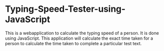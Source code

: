 # Typing-Speed-Tester-using-JavaScript

This is a webapplication to calculate the typing speed of a person. It is done using JavaScript. This application will calculate the exact time taken for a person to calculate the time taken to complete a particular test text. 
